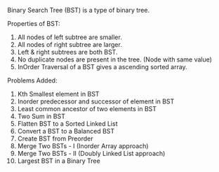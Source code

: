 Binary Search Tree (BST) is a type of binary tree.

Properties of BST: 
<ol>
    <li>All nodes of left subtree are smaller.</li>
    <li>All nodes of right subtree are larger.</li>
    <li>Left & right subtrees are both BST.</li>
    <li>No duplicate nodes are present in the tree. (Node with same value)</li>
    <li>InOrder Traversal of a BST gives a ascending sorted array.</li>
</ol>

Problems Added:
<ol>
    <li>Kth Smallest element in BST</li>
    <li>Inorder predecessor and successor of element in BST</li>
    <li>Least common ancestor of two elements in BST</li>
    <li>Two Sum in BST</li>
    <li>Flatten BST to a Sorted Linked List</li>
    <li>Convert a BST to a Balanced BST</li>
    <li>Create BST from Preorder</li>
    <li>Merge Two BSTs - I (Inorder Array approach) </li>
    <li>Merge Two BSTs - II (Doubly Linked List approach) </li>
    <li>Largest BST in a Binary Tree </li>
</ol>